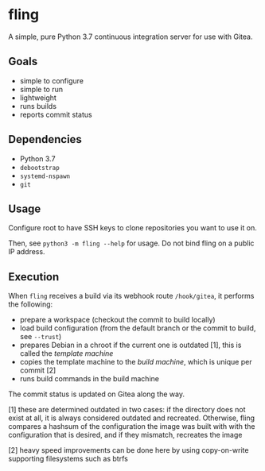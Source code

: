 # fling

A simple, pure Python 3.7 continuous integration server for use with Gitea.

## Goals

- simple to configure
- simple to run
- lightweight
- runs builds
- reports commit status

## Dependencies

- Python 3.7
- `debootstrap`
- `systemd-nspawn`
- `git`

## Usage

Configure root to have SSH keys to clone repositories you want to use it on.

Then, see `python3 -m fling --help` for usage. Do not bind fling on a public IP
address.

## Execution

When `fling` receives a build via its webhook route `/hook/gitea`, it performs
the following:

- prepare a workspace (checkout the commit to build locally)
- load build configuration (from the default branch or the commit to build, see `--trust`)
- prepares Debian in a chroot if the current one is outdated [1], this is called
  the *template machine*
- copies the template machine to the *build machine*, which is unique per
  commit [2]
- runs build commands in the build machine

The commit status is updated on Gitea along the way.


[1] these are determined outdated in two cases: if the directory does not exist
at all, it is always considered outdated and recreated. Otherwise, fling
compares a hashsum of the configuration the image was built with with the
configuration that is desired, and if they mismatch, recreates the image

[2] heavy speed improvements can be done here by using copy-on-write supporting
filesystems such as btrfs


<!-- vim: set tw=80: -->
